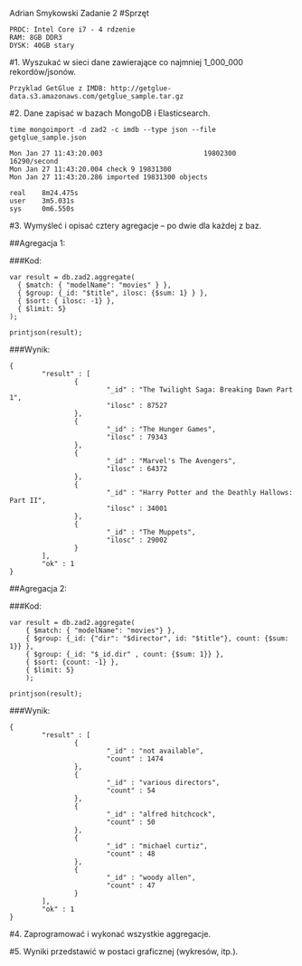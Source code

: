 Adrian Smykowski
Zadanie 2
#Sprzęt
```
PROC: Intel Core i7 - 4 rdzenie 
RAM: 8GB DDR3
DYSK: 40GB stary
```
#1. Wyszukać w sieci dane zawierające co najmniej 1_000_000 rekordów/jsonów.
```
Przyklad GetGlue z IMDB: http://getglue-data.s3.amazonaws.com/getglue_sample.tar.gz
```
#2. Dane zapisać w bazach MongoDB i Elasticsearch.
```
time mongoimport -d zad2 -c imdb --type json --file getglue_sample.json
```
```
Mon Jan 27 11:43:20.003                         19802300        16290/second
Mon Jan 27 11:43:20.004 check 9 19831300
Mon Jan 27 11:43:20.286 imported 19831300 objects
```
```
real    8m24.475s
user    3m5.031s
sys     0m6.550s
```
#3. Wymyśleć i opisać cztery agregacje – po dwie dla każdej z baz.

##Agregacja 1:

###Kod:

```
var result = db.zad2.aggregate(
  { $match: { "modelName": "movies" } },
  { $group: {_id: "$title", ilosc: {$sum: 1} } },
  { $sort: { ilosc: -1} },
  { $limit: 5}
);

printjson(result);
````
###Wynik:
```
{
        "result" : [
                {
                        "_id" : "The Twilight Saga: Breaking Dawn Part 1",
                        "ilosc" : 87527
                },
                {
                        "_id" : "The Hunger Games",
                        "ilosc" : 79343
                },
                {
                        "_id" : "Marvel's The Avengers",
                        "ilosc" : 64372
                },
                {
                        "_id" : "Harry Potter and the Deathly Hallows: Part II",
                        "ilosc" : 34001
                },
                {
                        "_id" : "The Muppets",
                        "ilosc" : 29002
                }
        ],
        "ok" : 1
}

```
##Agregacja 2:

###Kod:
```
var result = db.zad2.aggregate( 
    { $match: { "modelName": "movies"} },
    { $group: {_id: {"dir": "$director", id: "$title"}, count: {$sum: 1}} },
    { $group: {_id: "$_id.dir" , count: {$sum: 1}} },
    { $sort: {count: -1} },
    { $limit: 5}
    );

printjson(result);
```
###Wynik:
```
{
        "result" : [
                {
                        "_id" : "not available",
                        "count" : 1474
                },
                {
                        "_id" : "various directors",
                        "count" : 54
                },
                {
                        "_id" : "alfred hitchcock",
                        "count" : 50
                },
                {
                        "_id" : "michael curtiz",
                        "count" : 48
                },
                {
                        "_id" : "woody allen",
                        "count" : 47
                }
        ],
        "ok" : 1
}
```

#4. Zaprogramować i wykonać wszystkie aggregacje.

#5. Wyniki przedstawić w postaci graficznej (wykresów, itp.).
